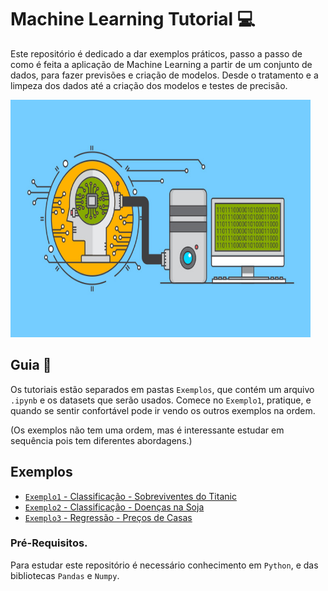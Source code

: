 # Machine Learning Tutorial :computer:

Este repositório é dedicado a dar exemplos práticos, passo a passo de como é feita a aplicação de Machine Learning a partir de um conjunto de dados, para fazer previsões e criação de modelos. Desde o tratamento e a limpeza dos dados até a criação dos modelos e testes de precisão.

<img src= "https://github.com/EuReinoso/MachineLearning-Tutorial/blob/master/assets/ML.jpg" width= "480" height= "380"/>

## Guia :memo:

Os tutoriais estão separados em pastas `Exemplos`, que contém um arquivo `.ipynb` e os datasets que serão usados. Comece no `Exemplo1`, pratique, e quando se sentir confortável pode ir vendo os outros exemplos na ordem. 

(Os exemplos não tem uma ordem, mas é interessante estudar em sequência pois tem diferentes abordagens.)

## Exemplos

- [`Exemplo1` - Classificação - Sobreviventes do Titanic](https://github.com/EuReinoso/MachineLearning-Tutorial/blob/master/Exemplo1/Titanic_ML.ipynb)
- [`Exemplo2` - Classificação - Doenças na Soja](https://github.com/EuReinoso/MachineLearning-Tutorial/blob/master/Exemplo2/Soybean_ML.ipynb)
- [`Exemplo3` - Regressão - Preços de Casas](https://github.com/EuReinoso/MachineLearning-Tutorial/blob/master/Exemplo3/House_Prices.ipynb)

### Pré-Requisitos.

Para estudar este repositório é necessário conhecimento em `Python`, e das bibliotecas `Pandas` e `Numpy`.
